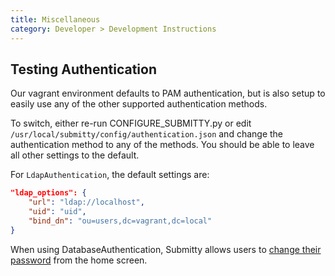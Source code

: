 ```yaml
---
title: Miscellaneous
category: Developer > Development Instructions
---
```



## Testing Authentication

Our vagrant environment defaults to PAM authentication, but is also
setup to easily use any of the other supported authentication methods.

To switch, either re-run CONFIGURE_SUBMITTY.py or edit
`/usr/local/submitty/config/authentication.json` and change the
authentication method to any of the methods. You should be able
to leave all other settings to the default.

For `LdapAuthentication`, the default settings are:

```json
"ldap_options": {
    "url": "ldap://localhost",
    "uid": "uid",
    "bind_dn": "ou=users,dc=vagrant,dc=local"
}
```

When using DatabaseAuthentication, Submitty allows users to
[change their password](/student/account/password) from the home screen.

